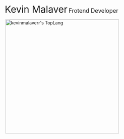 <p align=center>
  <span style="font-size:30px">Kevin Malaver</span>
  <span style="font-size:18px">Frotend Developer</span>
</p>

<div style="display:flex;justify-content:center">
  <div style="display: inline-block;">
    <img width="360" align="right" alt="kevinmalaverr's TopLang" src="https://github-readme-stats.vercel.app/api/top-langs/username=kevinmalaverr&theme=vue&layout=compact&hide_border=true&count_private=true" class="responsive"/>
  </div>
</div>
